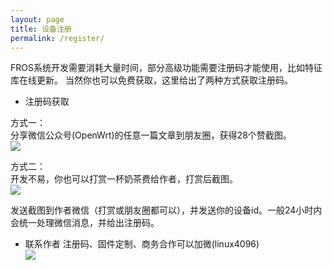 ```yaml
---
layout: page
title: 设备注册
permalink: /register/
---
```


FROS系统开发需要消耗大量时间，部分高级功能需要注册码才能使用，比如特征库在线更新。
当然你也可以免费获取，这里给出了两种方式获取注册码。

- 注册码获取

方式一：  
分享微信公众号(OpenWrt)的任意一篇文章到朋友圈，获得28个赞截图。  
![](https://gitee.com/destan19/picture/raw/master/picgo/qrcode-openwrt.jpg)  

方式二：  
开发不易，你也可以打赏一杯奶茶费给作者，打赏后截图。  
![](https://gitee.com/destan19/picture/raw/master/picgo/202111111359022.png)  

发送截图到作者微信（打赏或朋友圈都可以），并发送你的设备id。一般24小时内会统一处理微信消息，并给出注册码。  

- 联系作者
注册码、固件定制、商务合作可以加微(linux4096)  
![](https://gitee.com/destan19/picture/raw/master/picgo/202111191421030.png)



